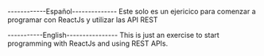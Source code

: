 ------------Español--------------
Este solo es un ejericico para comenzar a programar con ReactJs y utilizar las API REST

-----------English----------------
This is just an exercise to start programming with ReactJs and using REST APIs.
